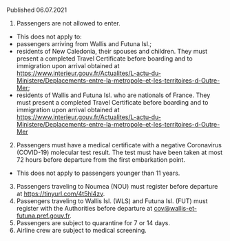 Published 06.07.2021
1. Passengers are not allowed to enter. 
- This does not apply to:
- passengers arriving from Wallis and Futuna Isl.;
- residents of New Caledonia, their spouses and children. They must present a completed Travel Certificate before boarding and to immigration upon arrival obtained at <a href="https://www.interieur.gouv.fr/Actualites/L-actu-du-Ministere/Deplacements-entre-la-metropole-et-les-territoires-d-Outre-Mer">https://www.interieur.gouv.fr/Actualites/L-actu-du-Ministere/Deplacements-entre-la-metropole-et-les-territoires-d-Outre-Mer</a>;
- residents of Wallis and Futuna Isl. who are nationals of France. They must present a completed Travel Certificate before boarding and to immigration upon arrival obtained at <a href="https://www.interieur.gouv.fr/Actualites/L-actu-du-Ministere/Deplacements-entre-la-metropole-et-les-territoires-d-Outre-Mer">https://www.interieur.gouv.fr/Actualites/L-actu-du-Ministere/Deplacements-entre-la-metropole-et-les-territoires-d-Outre-Mer</a> 
2. Passengers must have a medical certificate with a negative Coronavirus (COVID-19) molecular test result. The test must have been taken at most 72 hours before departure from the first embarkation point. 
- This does not apply to passengers younger than 11 years.
3. Passengers traveling to Noumea (NOU) must register before departure at <a href="https://tinyurl.com/4t5hl4zv">https://tinyurl.com/4t5hl4zv</a>. 
4. Passengers traveling to Wallis Isl. (WLS) and Futuna Isl. (FUT) must register with the Authorities before departure at <a href="mailto:cov@wallis-et-futuna.pref.gouv.fr">cov@wallis-et-futuna.pref.gouv.fr</a>. 
5. Passengers are subject to quarantine for 7 or 14 days. 
6. Airline crew are subject to medical screening.

